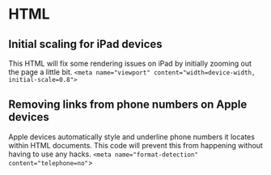 # HTML

## Initial scaling for iPad devices
This HTML will fix some rendering issues on iPad by initially zooming out the page a little bit.
```<meta name="viewport" content="width=device-width, initial-scale=0.8">```

## Removing links from phone numbers on Apple devices
Apple devices automatically style and underline phone numbers it locates within HTML documents.  This code will prevent this from happening without having to use any hacks.
```<meta name="format-detection" content="telephone=no"```>
